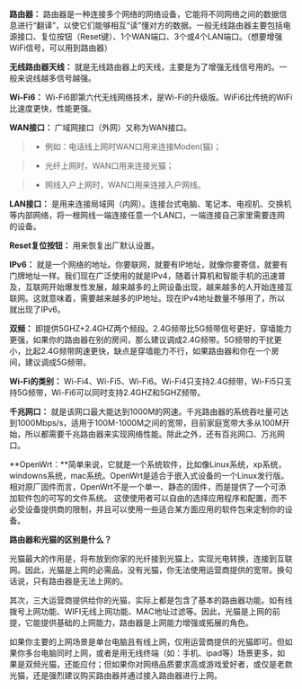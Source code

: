 **路由器：** 路由器是一种连接多个网络的网络设备，它能将不同网络之间的数据信息进行“翻译”，以使它们能够相互“读”懂对方的数据。一般无线路由器主要包括电源接口、复位按钮（Reset键）、1个WAN端口、3个或4个LAN端口。（想要增强WiFi信号，可以用到路由器）

**无线路由器天线：** 就是无线路由器上的天线，主要是为了增强无线信号用的。一般来说线越多信号越强。

**Wi-Fi6：** Wi-Fi6即第六代无线网络技术，是Wi-Fi的升级版。WiFi6比传统的WiFi比速度更快，性能更强。

**WAN接口：** 广域网接口（外网）又称为WAN接口。

> * 例如：电话线上网时WAN口用来连接Moden(猫)；

> * 光纤上网时，WAN口用来连接光猫；

> * 网线入户上网时，WAN口用来连接入户网线。

**LAN接口：** 是用来连接局域网（内网）。连接台式电脑、笔记本、电视机、交换机等内部网络，将一根网线一端连接任意一个LAN口，一端连接自己家里需要连网的设备。

**Reset复位按钮：** 用来恢复出厂默认设置。

**IPv6：** 就是一个网络的地址。你要联网，就要有IP地址，就像你要寄信，就要有门牌地址一样。我们现在广泛使用的就是IPv4，随着计算机和智能手机的迅速普及，互联网开始爆发性发展，越来越多的上网设备出现，越来越多的人开始连接互联网。这就意味着，需要越来越多的IP地址。现在IPv4地址数量不够用了，所以就出现了IPv6。

**双频：** 即提供5GHZ+2.4GHZ两个频段。2.4G频带比5G频带信号更好，穿墙能力更强，如果你的路由器在别的房间，那么建议调成2.4G频带。5G频带的干扰更小，比起2.4G频带网速更快，缺点是穿墙能力不行，如果路由器和你在一个房间，建议调成5G频带。

**Wi-Fi的类别：** Wi-Fi4、Wi-Fi5、Wi-Fi6。Wi-Fi4只支持2.4G频带，Wi-Fi5只支持5G频带，Wi-Fi6可以同时支持2.4GHZ和5GHZ频带。

**千兆网口：** 就是该网口最大能达到1000M的网速。千兆路由器的系统吞吐量可达到1000Mbps/s，适用于100M-1000M之间的宽带，目前家庭宽带大多从100M开始，所以都需要千兆路由器来实现网络性能。除此之外，还有百兆网口、万兆网口。

**OpenWrt：**简单来说，它就是一个系统软件，比如像Linux系统，xp系统，windowns系统，mac系统。OpenWrt是适合于嵌入式设备的一个Linux发行版。 相对原厂固件而言，OpenWrt不是一个单一、静态的固件，而是提供了一个可添加软件包的可写的文件系统。 这使使用者可以自由的选择应用程序和配置，而不必受设备提供商的限制，并且可以使用一些适合某方面应用的软件包来定制你的设备。



**路由器和光猫的区别是什么？**

光猫最大的作用是，将布放到你家的光纤接到光猫上，实现光电转换，连接到互联网。因此，光猫是上网的必需品，没有光猫，你无法使用运营商提供的宽带。换句话说，只有路由器是无法上网的。

其次，三大运营商提供给你的光猫，实际上都是包含了基本的路由器功能。如有线拨号上网功能、WIFI无线上网功能、MAC地址过滤等。因此，光猫是上网的前提，它能提供基础的上网能力，路由器是上网能力增强或拓展的角色。

如果你主要的上网场景是单台电脑且有线上网，仅用运营商提供的光猫即可。但如果你多台电脑同时上网，或者是用无线终端（如：手机、ipad等）场景更多，如果是双频光猫，还能应付；但如果你对网络品质要求高或游戏爱好者，或仅是老款光猫，还是强烈建议购买路由器并通过接入路由器进行上网。
